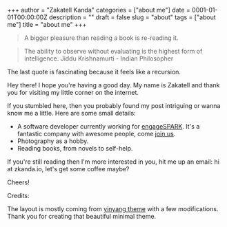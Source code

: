 +++
author = "Zakatell Kanda"
categories = ["about me"]
date = 0001-01-01T00:00:00Z
description = ""
draft = false
slug = "about"
tags = ["about me"]
title = "about me"
+++

> A bigger pleasure than reading a book is re-reading it.

> The ability to observe without evaluating is the highest form of intelligence.
> Jiddu Krishnamurti - Indian Philosopher

The last quote is fascinating because it feels like a recursion.

Hey there! I hope you're having a good day. My name is Zakatell and thank you for visiting my little corner on the internet.

If you stumbled here, then you probably found my post intriguing or wanna know me a little. Here are some small details:

* A software developer currently working for [engageSPARK](https://www.engagespark.com). It's a fantastic company with awesome people, come [join us](https://www.engagespark.com/careers).
* Photography as a hobby.
* Reading books, from novels to self-help.

If you're still reading then I'm more interested in you, hit me up an email: hi at zkanda.io, let's get some coffee maybe?

Cheers!

Credits:

The layout is mostly coming from [yinyang theme](https://github.com/joway/hugo-theme-yinyang) with a few modifications. Thank you for creating that beautiful minimal theme.
